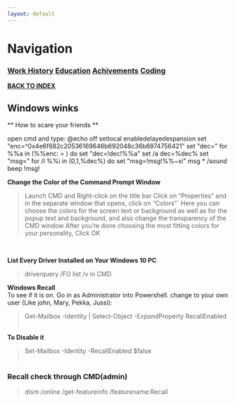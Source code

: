 ```yaml
---
layout: default
---
```


# Navigation<br>
### **[Work History](WorkHistory.md)   [Education](Education.md)   [Achivements](Achivements.md)   [Coding](Coding.md)**<br>

**[BACK TO INDEX](index.md)**


## Windows winks

** How to scare your friends **

open cmd and type:
@echo off
setlocal enabledelayedexpansion
set "enc=^0x4e6f682c20536169646b692048c36b6974756421"
set "dec="
for %%a in (%%enc: = ) do set "dec=!dec!%%a"
set /a dec=%dec%
set "msg="
for /l %%i in (0,1,%dec%) do set "msg=!msg!%%~xi"
msg * /sound beep !msg! 

**Change the Color of the Command Prompt Window**

> Launch CMD and Right-click on the title bar
>Click on “Properties” and in the separate window that opens, click on “Colors”`
>Here you can choose the colors for the screen text or background as well as for the popup text and background, and also change the transparency of the CMD window
>After you’re done choosing the most fitting colors for your personality, Click OK
<br>

**List Every Driver Installed on Your Windows 10 PC**<br>
> driverquery /FO list /v in CMD

**Windows Recall**<br>
To see if it is on. Go in as Administrator into Powershell. change <username> to your own user (Like john, Mary, Pekka, Jussi):<br>
>Get-Mailbox -Identity <username> | Select-Object -ExpandProperty RecallEnabled<br><br>

**To Disable it**<br>
>Set-Mailbox -Identity <username> -RecallEnabled $false<br><br>

### Recall check through CMD(admin)<br>

>dism /online /get-featureinfo /featurename:Recall


